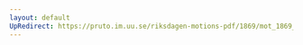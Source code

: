 ```yaml
---
layout: default
UpRedirect: https://pruto.im.uu.se/riksdagen-motions-pdf/1869/mot_1869__ak__138.pdf
---
```


